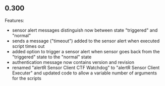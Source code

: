## 0.300

Features:

* sensor alert messages distinguish now between state "triggered" and "normal"
* sends a message ("timeout") added to the sensor alert when executed script times out
* added option to trigger a sensor alert when sensor goes back from the "triggered" state to the "normal" state
* authentication message now contains version and revision
* renamed "alertR Sensor Client CTF Watchdog" to "alertR Sensor Client Executer" and updated code to allow a variable number of arguments for the scripts